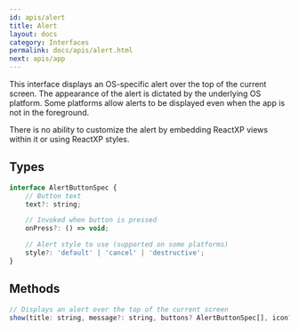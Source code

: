 ```yaml
---
id: apis/alert
title: Alert
layout: docs
category: Interfaces
permalink: docs/apis/alert.html
next: apis/app
---
```


This interface displays an OS-specific alert over the top of the current screen. The appearance of the alert is dictated by the underlying OS platform. Some platforms allow alerts to be displayed even when the app is not in the foreground.

There is no ability to customize the alert by embedding ReactXP views within it or using ReactXP styles.

## Types
``` javascript
interface AlertButtonSpec {
    // Button text
    text?: string;

    // Invoked when button is pressed
    onPress?: () => void;

    // Alert style to use (supported on some platforms)
    style?: 'default' | 'cancel' | 'destructive';
}
```

## Methods
``` javascript
// Displays an alert over the top of the current screen
show(title: string, message?: string, buttons? AlertButtonSpec[], icon?: string): void;
```
